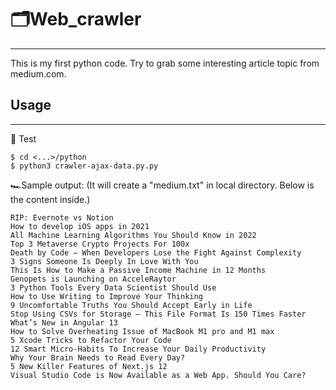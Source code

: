 # 🗂️Web_crawler
---
This is my first python code. Try to grab some interesting article topic from medium.com.

## Usage
---

🚀 Test 
```
$ cd <...>/python
$ python3 crawler-ajax-data.py.py
```

🏎️Sample output: (It will create a "medium.txt" in local directory. Below is the content inside.)
```
RIP: Evernote vs Notion
How to develop iOS apps in 2021
All Machine Learning Algorithms You Should Know in 2022
Top 3 Metaverse Crypto Projects For 100x
Death by Code — When Developers Lose the Fight Against Complexity
3 Signs Someone Is Deeply In Love With You
This Is How to Make a Passive Income Machine in 12 Months
Genopets is Launching on AcceleRaytor
3 Python Tools Every Data Scientist Should Use
How to Use Writing to Improve Your Thinking
9 Uncomfortable Truths You Should Accept Early in Life
Stop Using CSVs for Storage — This File Format Is 150 Times Faster
What’s New in Angular 13
How to Solve Overheating Issue of MacBook M1 pro and M1 max
5 Xcode Tricks to Refactor Your Code
12 Smart Micro-Habits To Increase Your Daily Productivity
Why Your Brain Needs to Read Every Day?
5 New Killer Features of Next.js 12
Visual Studio Code is Now Available as a Web App. Should You Care?
```
